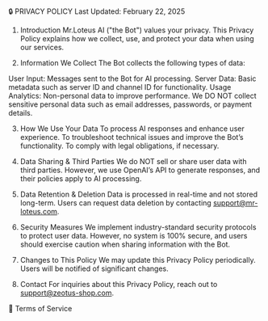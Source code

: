 🔒 PRIVACY POLICY
Last Updated: February 22, 2025

1. Introduction
Mr.Loteus AI ("the Bot") values your privacy. This Privacy Policy explains how we collect, use, and protect your data when using our services.

2. Information We Collect
The Bot collects the following types of data:

User Input: Messages sent to the Bot for AI processing.
Server Data: Basic metadata such as server ID and channel ID for functionality.
Usage Analytics: Non-personal data to improve performance.
We DO NOT collect sensitive personal data such as email addresses, passwords, or payment details.

3. How We Use Your Data
To process AI responses and enhance user experience.
To troubleshoot technical issues and improve the Bot’s functionality.
To comply with legal obligations, if necessary.
4. Data Sharing & Third Parties
We do NOT sell or share user data with third parties. However, we use OpenAI’s API to generate responses, and their policies apply to AI processing.

5. Data Retention & Deletion
Data is processed in real-time and not stored long-term.
Users can request data deletion by contacting support@mr-loteus.com.
6. Security Measures
We implement industry-standard security protocols to protect user data. However, no system is 100% secure, and users should exercise caution when sharing information with the Bot.

7. Changes to This Policy
We may update this Privacy Policy periodically. Users will be notified of significant changes.

8. Contact
For inquiries about this Privacy Policy, reach out to support@zeotus-shop.com.

🔗 Terms of Service
